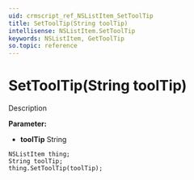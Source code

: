 ```yaml
---
uid: crmscript_ref_NSListItem_SetToolTip
title: SetToolTip(String toolTip)
intellisense: NSListItem.SetToolTip
keywords: NSListItem, GetToolTip
so.topic: reference
---
```


# SetToolTip(String toolTip)

Description

**Parameter:** 
* **toolTip** String

```crmscript
NSListItem thing;
String toolTip;
thing.SetToolTip(toolTip);
```

